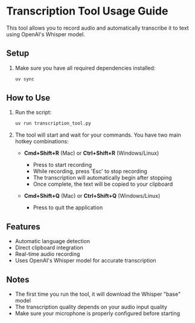 # Transcription Tool Usage Guide

This tool allows you to record audio and automatically transcribe it to text using OpenAI's Whisper model.

## Setup
1. Make sure you have all required dependencies installed:
   ```bash
   uv sync
   ```

## How to Use

1. Run the script:
   ```bash
   uv run transcription_tool.py
   ```

2. The tool will start and wait for your commands. You have two main hotkey combinations:

   - **Cmd+Shift+R** (Mac) or **Ctrl+Shift+R** (Windows/Linux)
     - Press to start recording
     - While recording, press 'Esc' to stop recording
     - The transcription will automatically begin after stopping
     - Once complete, the text will be copied to your clipboard

   - **Cmd+Shift+Q** (Mac) or **Ctrl+Shift+Q** (Windows/Linux)
     - Press to quit the application

## Features
- Automatic language detection
- Direct clipboard integration
- Real-time audio recording
- Uses OpenAI's Whisper model for accurate transcription

## Notes
- The first time you run the tool, it will download the Whisper "base" model
- The transcription quality depends on your audio input quality
- Make sure your microphone is properly configured before starting